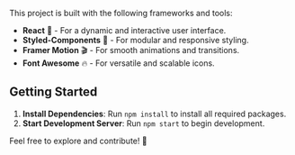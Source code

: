 

This project is built with the following frameworks and tools:

- **React** 🧩 - For a dynamic and interactive user interface.
- **Styled-Components** 🎨 - For modular and responsive styling.
- **Framer Motion** 🎬 - For smooth animations and transitions.
- **Font Awesome** 🔥 - For versatile and scalable icons.

## Getting Started

1. **Install Dependencies**: Run `npm install` to install all required packages.
2. **Start Development Server**: Run `npm start` to begin development.

Feel free to explore and contribute! 🚀